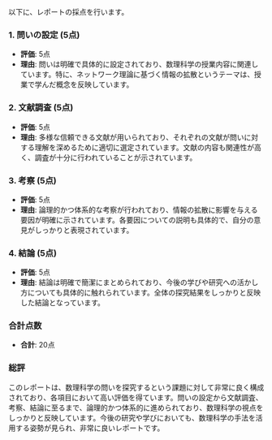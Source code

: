 以下に、レポートの採点を行います。

### 1. 問いの設定 (5点)
- **評価**: 5点
- **理由**: 問いは明確で具体的に設定されており、数理科学の授業内容に関連しています。特に、ネットワーク理論に基づく情報の拡散というテーマは、授業で学んだ概念を反映しています。

### 2. 文献調査 (5点)
- **評価**: 5点
- **理由**: 多様な信頼できる文献が用いられており、それぞれの文献が問いに対する理解を深めるために適切に選定されています。文献の内容も関連性が高く、調査が十分に行われていることが示されています。

### 3. 考察 (5点)
- **評価**: 5点
- **理由**: 論理的かつ体系的な考察が行われており、情報の拡散に影響を与える要因が明確に示されています。各要因についての説明も具体的で、自分の意見がしっかりと表現されています。

### 4. 結論 (5点)
- **評価**: 5点
- **理由**: 結論は明確で簡潔にまとめられており、今後の学びや研究への活かし方についても具体的に触れられています。全体の探究結果をしっかりと反映した結論となっています。

### 合計点数
- **合計**: 20点

### 総評
このレポートは、数理科学の問いを探究するという課題に対して非常に良く構成されており、各項目において高い評価を得ています。問いの設定から文献調査、考察、結論に至るまで、論理的かつ体系的に進められており、数理科学の視点をしっかりと反映しています。今後の研究や学びにおいても、数理科学の手法を活用する姿勢が見られ、非常に良いレポートです。